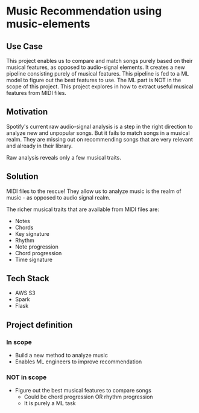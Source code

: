 # Music Recommendation using music-elements


## Use Case
This project enables us to compare and match songs purely based on their musical features, as opposed to audio-signal elements. It creates a new pipeline consisting purely of musical features. This pipeline is fed to a ML model to figure out the best features to use. The ML part is NOT in the scope of this project. This project explores in how to extract useful musical features from MIDI files.

## Motivation
Spotify's current raw audio-signal analysis is a step in the right direction to analyze new and unpopular songs. But it fails to match songs in a musical realm. They are missing out on recommending songs that are very relevant and already in their library.

Raw analysis reveals only a few musical traits.

## Solution
MIDI files to the rescue! They allow us to analyze music is the realm of music - as opposed to audio signal realm.

The richer musical traits that are available from MIDI files are:
* Notes
* Chords
* Key signature
* Rhythm
* Note progression
* Chord progression
* Time signature

## Tech Stack
* AWS S3
* Spark
* Flask

## Project definition
### In scope
* Build a new method to analyze music
* Enables ML engineers to improve recommendation

### NOT in scope
* Figure out the best musical features to compare songs
  * Could be chord progression OR rhythm progression
  * It is purely a ML task
